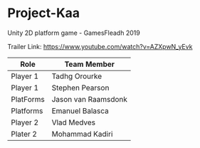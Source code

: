 # Project-Kaa
Unity 2D platform game - GamesFleadh 2019

Trailer Link: https://www.youtube.com/watch?v=AZXpwN_yEvk

Role | Team Member
------------ | -------------
Player 1 | Tadhg Orourke
Player 1 | Stephen Pearson
PlatForms | Jason van Raamsdonk
Platforms | Emanuel Balasca
Player 2 | Vlad Medves
Plater 2 | Mohammad Kadiri
